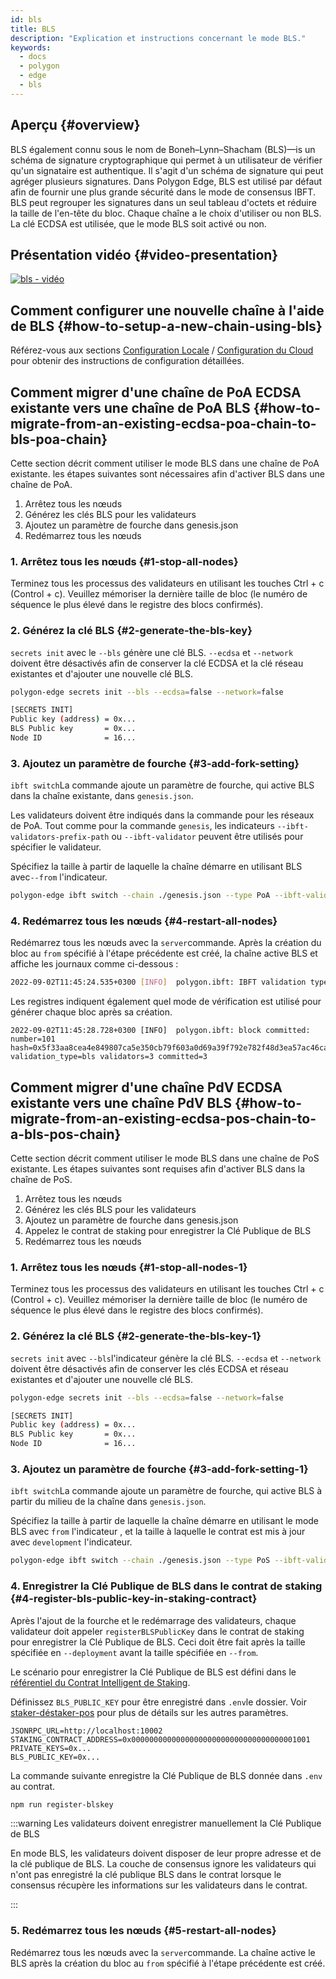 ```yaml
---
id: bls
title: BLS
description: "Explication et instructions concernant le mode BLS."
keywords:
  - docs
  - polygon
  - edge
  - bls
---
```


## Aperçu {#overview}

BLS également connu sous le nom de Boneh–Lynn–Shacham (BLS)—is un schéma de signature cryptographique qui permet à un utilisateur de vérifier qu'un signataire est authentique. Il s'agit d'un schéma de signature qui peut agréger plusieurs signatures. Dans Polygon Edge, BLS est utilisé par défaut afin de fournir une plus grande sécurité dans le mode de consensus IBFT. BLS peut regrouper les signatures dans un seul tableau d'octets et réduire la taille de l'en-tête du bloc. Chaque chaîne a le choix d'utiliser ou non BLS. La clé ECDSA est utilisée, que le mode BLS soit activé ou non.

## Présentation vidéo {#video-presentation}

[![bls - vidéo](https://img.youtube.com/vi/HbUmZpALlqo/0.jpg)](https://www.youtube.com/watch?v=HbUmZpALlqo)

## Comment configurer une nouvelle chaîne à l'aide de BLS {#how-to-setup-a-new-chain-using-bls}

Référez-vous aux sections [Configuration Locale](/docs/edge/get-started/set-up-ibft-locally) / [Configuration du Cloud](/docs/edge/get-started/set-up-ibft-on-the-cloud) pour obtenir des instructions de configuration détaillées.

## Comment migrer d'une chaîne de PoA ECDSA existante vers une chaîne de PoA BLS {#how-to-migrate-from-an-existing-ecdsa-poa-chain-to-bls-poa-chain}

Cette section décrit comment utiliser le mode BLS dans une chaîne de PoA existante.
 les étapes suivantes sont nécessaires afin d'activer BLS dans une chaîne de PoA.

1. Arrêtez tous les nœuds
2. Générez les clés BLS pour les validateurs
3. Ajoutez un paramètre de fourche dans genesis.json
4. Redémarrez tous les nœuds

### 1. Arrêtez tous les nœuds {#1-stop-all-nodes}

Terminez tous les processus des validateurs en utilisant les touches Ctrl + c (Control + c). Veuillez mémoriser la dernière taille de bloc (le numéro de séquence le plus élevé dans le registre des blocs confirmés).

### 2. Générez la clé BLS {#2-generate-the-bls-key}

`secrets init` avec le `--bls` génère une clé BLS. `--ecdsa` et `--network` doivent être désactivés afin de conserver la clé ECDSA et la clé réseau existantes et d'ajouter une nouvelle clé BLS.

```bash
polygon-edge secrets init --bls --ecdsa=false --network=false

[SECRETS INIT]
Public key (address) = 0x...
BLS Public key       = 0x...
Node ID              = 16...
```

### 3. Ajoutez un paramètre de fourche {#3-add-fork-setting}

`ibft switch`La commande  ajoute un paramètre de fourche, qui active BLS dans la chaîne existante, dans `genesis.json`.

Les validateurs doivent être indiqués dans la commande pour les réseaux de PoA. Tout comme pour la commande `genesis`, les indicateurs `--ibft-validators-prefix-path` ou `--ibft-validator` peuvent être utilisés pour spécifier le validateur.

Spécifiez la taille à partir de laquelle la chaîne démarre en utilisant BLS avec`--from` l'indicateur.

```bash
polygon-edge ibft switch --chain ./genesis.json --type PoA --ibft-validator-type bls --ibft-validators-prefix-path test-chain- --from 100
```

### 4. Redémarrez tous les nœuds {#4-restart-all-nodes}

Redémarrez tous les nœuds avec la `server`commande. Après la création du bloc au `from` spécifié à l'étape précédente est créé, la chaîne active BLS et affiche les journaux comme ci-dessous :

```bash
2022-09-02T11:45:24.535+0300 [INFO]  polygon.ibft: IBFT validation type switched: old=ecdsa new=bls
```

Les registres indiquent également quel mode de vérification est utilisé pour générer chaque bloc après sa création.

```
2022-09-02T11:45:28.728+0300 [INFO]  polygon.ibft: block committed: number=101 hash=0x5f33aa8cea4e849807ca5e350cb79f603a0d69a39f792e782f48d3ea57ac46ca validation_type=bls validators=3 committed=3
```

## Comment migrer d'une chaîne PdV ECDSA existante vers une chaîne PdV BLS {#how-to-migrate-from-an-existing-ecdsa-pos-chain-to-a-bls-pos-chain}

Cette section décrit comment utiliser le mode BLS dans une chaîne de PoS existante.
 Les étapes suivantes sont requises afin d'activer BLS dans la chaîne de PoS.

1. Arrêtez tous les nœuds
2. Générez les clés BLS pour les validateurs
3. Ajoutez un paramètre de fourche dans genesis.json
4. Appelez le contrat de staking pour enregistrer la Clé Publique de BLS
5. Redémarrez tous les nœuds

### 1. Arrêtez tous les nœuds {#1-stop-all-nodes-1}

Terminez tous les processus des validateurs en utilisant les touches Ctrl + c (Control + c). Veuillez mémoriser la dernière taille de bloc (le numéro de séquence le plus élevé dans le registre des blocs confirmés).

### 2. Générez la clé BLS {#2-generate-the-bls-key-1}

`secrets init` avec `--bls`l'indicateur  génère la clé BLS. `--ecdsa` et `--network` doivent être désactivés afin de conserver les clés ECDSA et réseau existantes et d'ajouter une nouvelle clé BLS.

```bash
polygon-edge secrets init --bls --ecdsa=false --network=false

[SECRETS INIT]
Public key (address) = 0x...
BLS Public key       = 0x...
Node ID              = 16...
```

### 3. Ajoutez un paramètre de fourche {#3-add-fork-setting-1}

`ibft switch`La commande ajoute un paramètre de fourche, qui active BLS à partir du milieu de la chaîne dans `genesis.json`.

Spécifiez la taille à partir de laquelle la chaîne démarre en utilisant le mode BLS avec `from` l'indicateur , et la taille à laquelle le contrat est mis à jour avec `development` l'indicateur.

```bash
polygon-edge ibft switch --chain ./genesis.json --type PoS --ibft-validator-type bls --deployment 50 --from 200
```

### 4. Enregistrer la Clé Publique de BLS dans le contrat de staking {#4-register-bls-public-key-in-staking-contract}

Après l'ajout de la fourche et le redémarrage des validateurs, chaque validateur doit appeler `registerBLSPublicKey` dans le contrat de staking pour enregistrer la Clé Publique de BLS. Ceci doit être fait après la taille spécifiée en `--deployment` avant la taille spécifiée en `--from`.

Le scénario pour enregistrer la Clé Publique de BLS est défini dans le [référentiel du Contrat Intelligent de Staking](https://github.com/0xPolygon/staking-contracts).

Définissez `BLS_PUBLIC_KEY` pour être enregistré dans `.env`le dossier. Voir [staker-déstaker-pos](/docs/edge/consensus/pos-stake-unstake#setting-up-the-provided-helper-scripts) pour plus de détails sur les autres paramètres.

```env
JSONRPC_URL=http://localhost:10002
STAKING_CONTRACT_ADDRESS=0x0000000000000000000000000000000000001001
PRIVATE_KEYS=0x...
BLS_PUBLIC_KEY=0x...
```

La commande suivante enregistre la Clé Publique de BLS donnée dans `.env` au contrat.

```bash
npm run register-blskey
```

:::warning Les validateurs doivent enregistrer manuellement la Clé Publique de BLS

En mode BLS, les validateurs doivent disposer de leur propre adresse et de la clé publique de BLS. La couche de consensus ignore les validateurs qui n'ont pas enregistré la clé publique BLS dans le contrat lorsque le consensus récupère les informations sur les validateurs dans le contrat.

:::

### 5. Redémarrez tous les nœuds {#5-restart-all-nodes}

Redémarrez tous les nœuds avec la `server`commande. La chaîne active le BLS après la création du bloc au `from` spécifié à l'étape précédente est créé.
